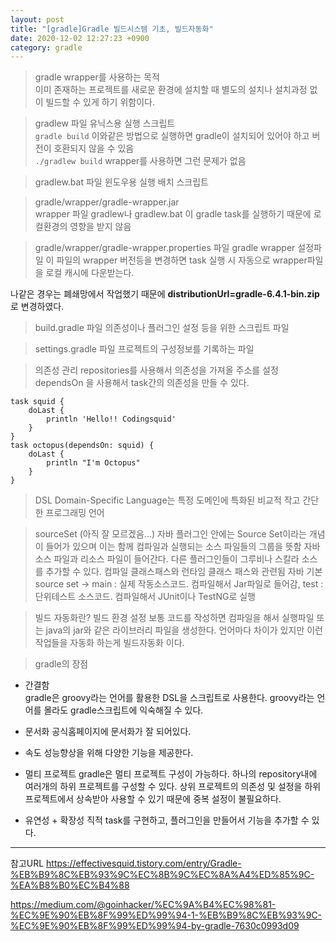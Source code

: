 ```yaml
---
layout: post
title: "[gradle]Gradle 빌드시스템 기초, 빌드자동화"
date: 2020-12-02 12:27:23 +0900
category: gradle
---
```


> gradle wrapper를 사용하는 목적   
이미 존재하는 프로젝트를 새로운 환경에 설치할 때 별도의 설치나 설치과정 없이 빌드할 수 있게 하기 위함이다.

> gradlew 파일
유닉스용 실행 스크립트   
`gradle build` 이와같은 방법으로 실행하면 gradle이 설치되어 있어야 하고 버전이 호환되지 않을 수 있음   
`./gradlew build` wrapper를 사용하면 그런 문제가 없음   

> gradlew.bat 파일
윈도우용 실행 배치 스크립트  

> gradle/wrapper/gradle-wrapper.jar  
wrapper 파일
gradlew나 gradlew.bat 이 gradle task를 실행하기 때문에 로컬환경의 영향을 받지 않음


> gradle/wrapper/gradle-wrapper.properties 파일
gradle wrapper 설정파일
이 파일의 wrapper 버전등을 변경하면 task 실행 시 자동으로 wrapper파일을 로컬 캐시에 다운받는다.  
  
나같은 경우는 폐쇄망에서 작업했기 때문에  **distributionUrl=gradle-6.4.1-bin.zip** 로 변경하였다.  

> build.gradle 파일
의존성이나 플러그인 설정 등을 위한 스크립트 파일

> settings.gradle 파일
프로젝트의 구성정보를 기록하는 파일

> 의존성 관리
repositories를 사용해서 의존성을 가져올 주소를 설정
dependsOn 을 사용해서 task간의 의존성을 만들 수 있다.
  
```console
task squid {
    doLast {
        println 'Hello!! Codingsquid'
    }
}
task octopus(dependsOn: squid) {
    doLast {
        println "I'm Octopus"
    }
}
```

> DSL 
Domain-Specific Language는 특정 도메인에 특화된 비교적 작고 간단한 프로그래밍 언어

> sourceSet (아직 잘 모르겠음...)
자바 플러그인 안에는 Source Set이라는 개념이 들어가 있으며 이는 함께 컴파일과 실행되는 소스 파일들의 그룹을 뜻함
자바 소스 파일과 리소스 파일이 들어간다.
다른 플러그인들이 그루비나 스칼라 소스를 추가할 수 있다.
컴파일 클래스패스와 런타임 클래스 패스와 관련됨
자바 기본 source set -> main : 실제 작동소스코드. 컴파일해서 Jar파일로 들어감, test : 단위테스트 소스코드. 컴파일해서 JUnit이나 TestNG로 실행


> 빌드 자동화란?
빌드 환경 설정
보통 코드를 작성하면 컴파일을 해서 실행파일 또는 java의 jar와 같은 라이브러리 파일을 생성한다. 
언어마다 차이가 있지만 이런 작업들을 자동화 하는게 빌드자동화 이다.

> gradle의 장점
* 간결함  
gradle은 groovy라는 언어를 활용한 DSL을 스크립트로 사용한다.
groovy라는 언어를 몰라도 gradle스크립트에 익숙해질 수 있다.

* 문서화
공식홈페이지에 문서화가 잘 되어있다.

* 속도
성능향상을 위해 다양한 기능을 제공한다. 

* 멀티 프로젝트
gradle은 멀티 프로젝트 구성이 가능하다.
하나의 repository내에 여러개의 하위 프로젝트를 구성할 수 있다.
상위 프로젝트의 의존성 및 설정을 하위 프로젝트에서 상속받아 사용할 수 있기 때문에 중복 설정이 불필요하다.

* 유연성 + 확장성
직적 task를 구현하고, 플러그인을 만들어서 기능을 추가할 수 있다.


* * *
참고URL
https://effectivesquid.tistory.com/entry/Gradle-%EB%B9%8C%EB%93%9C%EC%8B%9C%EC%8A%A4%ED%85%9C-%EA%B8%B0%EC%B4%88    

https://medium.com/@goinhacker/%EC%9A%B4%EC%98%81-%EC%9E%90%EB%8F%99%ED%99%94-1-%EB%B9%8C%EB%93%9C-%EC%9E%90%EB%8F%99%ED%99%94-by-gradle-7630c0993d09